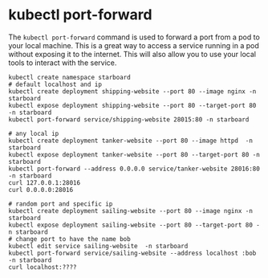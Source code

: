# kubectl port-forward

The `kubectl port-forward` command is used to forward a port from a pod to your local machine.
This is a great way to access a service running in a pod without exposing it to the internet.
This will also allow you to use your local tools to interact with the service.

``` shell
kubectl create namespace starboard 
# default localhost and ip
kubectl create deployment shipping-website --port 80 --image nginx -n starboard 
kubectl expose deployment shipping-website --port 80 --target-port 80  -n starboard 
kubectl port-forward service/shipping-website 28015:80 -n starboard 

# any local ip
kubectl create deployment tanker-website --port 80 --image httpd  -n starboard 
kubectl expose deployment tanker-website --port 80 --target-port 80 -n starboard 
kubectl port-forward --address 0.0.0.0 service/tanker-website 28016:80 -n starboard 
curl 127.0.0.1:28016
curl 0.0.0.0:28016 

# random port and specific ip 
kubectl create deployment sailing-website --port 80 --image nginx -n starboard 
kubectl expose deployment sailing-website --port 80 --target-port 80 -n starboard 
# change port to have the name bob 
kubectl edit service sailing-website  -n starboard 
kubectl port-forward service/sailing-website --address localhost :bob -n starboard 
curl localhost:????
```

